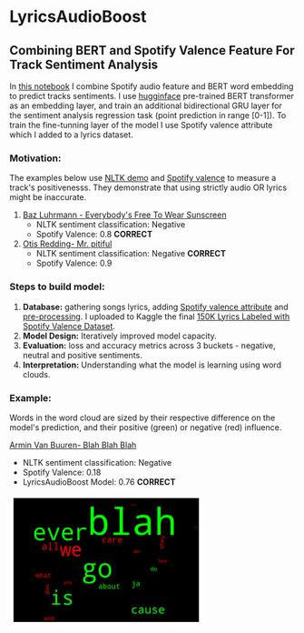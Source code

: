 # LyricsAudioBoost 
## Combining BERT and Spotify Valence Feature For Track Sentiment Analysis

In [this notebook](https://github.com/EdenBD/lyrics-sentiment/blob/master/Tracks_Sentiment_Analysis.ipynb) I combine Spotify audio feature and BERT word embedding to predict tracks sentiments. 
I use [hugginface](https://github.com/huggingface/transformers) pre-trained BERT transformer as an embedding layer, and train an additional bidirectional GRU layer for the sentiment analysis regression task (point prediction in range [0-1]). 
To train the fine-tunning layer of the model I use Spotify valence attribute which I added to a lyrics dataset. 

### Motivation:

The examples below use [NLTK demo](https://text-processing.com/demo/sentiment/) and [Spotify valence](https://developer.spotify.com/console/get-audio-features-track/?id=06AKEBrKUckW0KREUWRnvT) to measure a track's positivenesss. They demonstrate that using strictly audio OR lyrics might be inaccurate. 
  1. [Baz Luhrmann - Everybody's Free To Wear Sunscreen](https://www.youtube.com/watch?v=sTJ7AzBIJoI&t=33s)
     * NLTK sentiment classification: Negative 
     * Spotify Valence: 0.8  **CORRECT**
  2. [Otis Redding- Mr. pitiful](https://www.youtube.com/watch?v=Alo7U0S_VPU)
     * NLTK sentiment classification: Negative **CORRECT** 
     * Spotify Valence: 0.9

### Steps to build model:

 1. **Database:** gathering songs lyrics, adding [Spotify valence attribute](https://developer.spotify.com/documentation/web-api/reference/tracks/get-several-audio-features/) and [pre-processing](https://github.com/EdenBD/lyrics-sentiment/blob/master/Spotify_Dataset.ipynb). I uploaded to Kaggle the final [150K Lyrics Labeled with Spotify Valence Dataset](https://www.kaggle.com/edenbd/150k-lyrics-labeled-with-spotify-valence). 
 2. **Model Design:** Iteratively improved model capacity. 
 3. **Evaluation:** loss and accuracy metrics across 3 buckets - negative, neutral and positive sentiments. 
 4. **Interpretation:** Understanding what the model is learning using word clouds.
 
 ### Example:
Words in the word cloud are sized by their respective difference on the model's prediction, and their positive (green) or negative (red) influence. 
 
[Armin Van Buuren- Blah Blah Blah](https://www.youtube.com/watch?v=mfJhMfOPWdE)
* NLTK sentiment classification: Negative
* Spotify Valence: 0.18
* LyricsAudioBoost Model: 0.76  **CORRECT** 

 ![Model interpretation - Word cloud](https://github.com/EdenBD/lyrics-sentiment/blob/master/blah_good.png)
 
